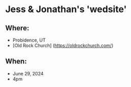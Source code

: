 # Jess & Jonathan's 'wedsite'

## Where: 
- Probidence, UT
- [Old Rock Church] (https://oldrockchurch.com/)

## When:
- June 29, 2024
- 4pm
